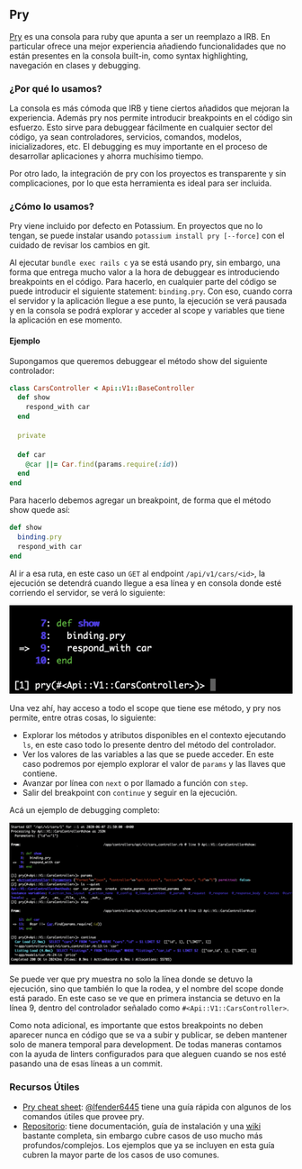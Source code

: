## Pry

[Pry](https://github.com/pry/pry) es una consola para ruby que apunta a ser un reemplazo a IRB. En particular ofrece una mejor experiencia añadiendo funcionalidades que no están presentes en la consola built-in, como syntax highlighting, navegación en clases y debugging.


### ¿Por qué lo usamos?

La consola es más cómoda que IRB y tiene ciertos añadidos que mejoran la experiencia. Además pry nos permite introducir breakpoints en el código sin esfuerzo. Esto sirve para debuggear fácilmente en cualquier sector del código, ya sean controladores, servicios, comandos, modelos, inicializadores, etc. El debugging es muy importante en el proceso de desarrollar aplicaciones y ahorra muchísimo tiempo.

Por otro lado, la integración de pry con los proyectos es transparente y sin complicaciones, por lo que esta herramienta es ideal para ser incluida.

### ¿Cómo lo usamos?

Pry viene incluido por defecto en Potassium. En proyectos que no lo tengan, se puede instalar usando `potassium install pry [--force]` con el cuidado de revisar los cambios en git.

Al ejecutar `bundle exec rails c` ya se está usando pry, sin embargo, una forma que entrega mucho valor a la hora de debuggear es introduciendo breakpoints en el código. Para hacerlo, en cualquier parte del código se puede introducir el siguiente statement: `binding.pry`. Con eso, cuando corra el servidor y la aplicación llegue a ese punto, la ejecución se verá pausada y en la consola se podrá explorar y acceder al scope y variables que tiene la aplicación en ese momento.

#### Ejemplo

Supongamos que queremos debuggear el método show del siguiente controlador:

```ruby
class CarsController < Api::V1::BaseController
  def show
    respond_with car
  end

  private

  def car
    @car ||= Car.find(params.require(:id))
  end
end
```

Para hacerlo debemos agregar un breakpoint, de forma que el método show quede así:

```ruby
def show
  binding.pry
  respond_with car
end
```

Al ir a esa ruta, en este caso un `GET` al endpoint `/api/v1/cars/<id>`, la ejecución se detendrá cuando llegue a esa línea y en consola donde esté corriendo el servidor, se verá lo siguiente:

<img src="./assets/pry-1.png" />

Una vez ahí, hay acceso a todo el scope que tiene ese método, y pry nos permite, entre otras cosas, lo siguiente:
- Explorar los métodos y atributos disponibles en el contexto ejecutando `ls`, en este caso todo lo presente dentro del método del controlador.
- Ver los valores de las variables a las que se puede acceder. En este caso podremos por ejemplo explorar el valor de `params` y las llaves que contiene.
- Avanzar por línea con `next` o por llamado a función con `step`.
- Salir del breakpoint con `continue` y seguir en la ejecución.

Acá un ejemplo de debugging completo:

<img src="./assets/pry-2.png" />

Se puede ver que pry muestra no solo la línea donde se detuvo la ejecución, sino que también lo que la rodea, y el nombre del scope donde está parado. En este caso se ve que en primera instancia se detuvo en la línea 9, dentro del controlador señalado como `#<Api::V1::CarsController>`.

Como nota adicional, es importante que estos breakpoints no deben aparecer nunca en código que se va a subir y publicar, se deben mantener solo de manera temporal para development. De todas maneras contamos con la ayuda de linters configurados para que aleguen cuando se nos esté pasando una de esas líneas a un commit.

### Recursos Útiles

- [Pry cheat sheet](https://gist.github.com/lfender6445/9919357): [@lfender6445](https://gist.github.com/lfender6445) tiene una guía rápida con algunos de los comandos útiles que provee pry.
- [Repositorio](https://github.com/pry/pry): tiene documentación, guía de instalación y una [wiki](https://github.com/pry/pry/wiki) bastante completa, sin embargo cubre casos de uso mucho más profundos/complejos. Los ejemplos que ya se incluyen en esta guía cubren la mayor parte de los casos de uso comunes.
